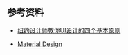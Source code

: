 ## 参考资料

- [纽约设计师教你UI设计的四个基本原则](http://www.devstore.cn/essay/essayInfo/1604.html)

- [Material Design](https://material.io/)